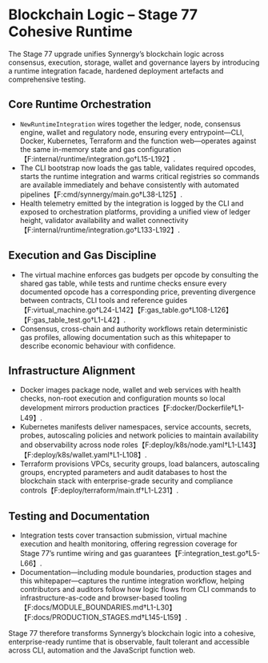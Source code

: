 # Blockchain Logic – Stage 77 Cohesive Runtime

The Stage 77 upgrade unifies Synnergy’s blockchain logic across consensus,
execution, storage, wallet and governance layers by introducing a runtime
integration facade, hardened deployment artefacts and comprehensive testing.

## Core Runtime Orchestration

- `NewRuntimeIntegration` wires together the ledger, node, consensus engine,
  wallet and regulatory node, ensuring every entrypoint—CLI, Docker, Kubernetes,
  Terraform and the function web—operates against the same in-memory state and
  gas configuration【F:internal/runtime/integration.go†L15-L192】.
- The CLI bootstrap now loads the gas table, validates required opcodes, starts
  the runtime integration and warms critical registries so commands are available
  immediately and behave consistently with automated pipelines【F:cmd/synnergy/main.go†L38-L125】.
- Health telemetry emitted by the integration is logged by the CLI and exposed to
  orchestration platforms, providing a unified view of ledger height, validator
  availability and wallet connectivity【F:internal/runtime/integration.go†L133-L192】.

## Execution and Gas Discipline

- The virtual machine enforces gas budgets per opcode by consulting the shared
  gas table, while tests and runtime checks ensure every documented opcode has a
  corresponding price, preventing divergence between contracts, CLI tools and
  reference guides【F:virtual_machine.go†L24-L142】【F:gas_table.go†L108-L126】【F:gas_table_test.go†L1-L42】.
- Consensus, cross-chain and authority workflows retain deterministic gas
  profiles, allowing documentation such as this whitepaper to describe economic
  behaviour with confidence.

## Infrastructure Alignment

- Docker images package node, wallet and web services with health checks,
  non-root execution and configuration mounts so local development mirrors
  production practices【F:docker/Dockerfile†L1-L49】.
- Kubernetes manifests deliver namespaces, service accounts, secrets, probes,
  autoscaling policies and network policies to maintain availability and
  observability across node roles【F:deploy/k8s/node.yaml†L1-L143】【F:deploy/k8s/wallet.yaml†L1-L108】.
- Terraform provisions VPCs, security groups, load balancers, autoscaling groups,
  encrypted parameters and audit databases to host the blockchain stack with
  enterprise-grade security and compliance controls【F:deploy/terraform/main.tf†L1-L231】.

## Testing and Documentation

- Integration tests cover transaction submission, virtual machine execution and
  health monitoring, offering regression coverage for Stage 77’s runtime wiring
  and gas guarantees【F:integration_test.go†L5-L66】.
- Documentation—including module boundaries, production stages and this
  whitepaper—captures the runtime integration workflow, helping contributors and
  auditors follow how logic flows from CLI commands to infrastructure-as-code and
  browser-based tooling【F:docs/MODULE_BOUNDARIES.md†L1-L30】【F:docs/PRODUCTION_STAGES.md†L145-L159】.

Stage 77 therefore transforms Synnergy’s blockchain logic into a cohesive,
enterprise-ready runtime that is observable, fault tolerant and accessible across
CLI, automation and the JavaScript function web.
